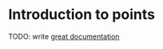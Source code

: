 # Introduction to points

TODO: write [great documentation](http://jacobian.org/writing/what-to-write/)
